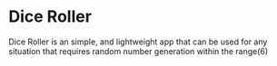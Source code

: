 Dice Roller
=============
Dice Roller is an simple, and lightweight app that can be used for any situation that requires random number generation within the range(6)
